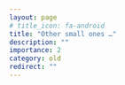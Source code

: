 ```yaml
---
layout: page
# title_icon: fa-android
title: "Other small ones …"
description: ""
importance: 2
category: old
redirect: ""
---
```

